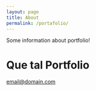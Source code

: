 ```yaml
---
layout: page
title: About
permalink: /portafolio/
---
```


Some information about portfolio!

# Que tal Portfolio

[email@domain.com](mailto:email@domain.com)
